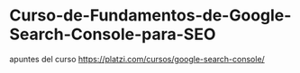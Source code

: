 # Curso-de-Fundamentos-de-Google-Search-Console-para-SEO
apuntes del curso https://platzi.com/cursos/google-search-console/
